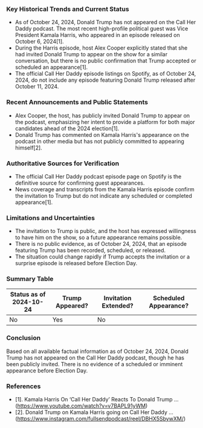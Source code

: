 ### Key Historical Trends and Current Status

- As of October 24, 2024, Donald Trump has not appeared on the Call Her Daddy podcast. The most recent high-profile political guest was Vice President Kamala Harris, who appeared in an episode released on October 6, 2024[1].
- During the Harris episode, host Alex Cooper explicitly stated that she had invited Donald Trump to appear on the show for a similar conversation, but there is no public confirmation that Trump accepted or scheduled an appearance[1].
- The official Call Her Daddy episode listings on Spotify, as of October 24, 2024, do not include any episode featuring Donald Trump released after October 11, 2024.

### Recent Announcements and Public Statements

- Alex Cooper, the host, has publicly invited Donald Trump to appear on the podcast, emphasizing her intent to provide a platform for both major candidates ahead of the 2024 election[1].
- Donald Trump has commented on Kamala Harris's appearance on the podcast in other media but has not publicly committed to appearing himself[2].

### Authoritative Sources for Verification

- The official Call Her Daddy podcast episode page on Spotify is the definitive source for confirming guest appearances.
- News coverage and transcripts from the Kamala Harris episode confirm the invitation to Trump but do not indicate any scheduled or completed appearance[1].

### Limitations and Uncertainties

- The invitation to Trump is public, and the host has expressed willingness to have him on the show, so a future appearance remains possible.
- There is no public evidence, as of October 24, 2024, that an episode featuring Trump has been recorded, scheduled, or released.
- The situation could change rapidly if Trump accepts the invitation or a surprise episode is released before Election Day.

### Summary Table

| Status as of 2024-10-24 | Trump Appeared? | Invitation Extended? | Scheduled Appearance? |
|-------------------------|-----------------|----------------------|----------------------|
| No                      | Yes             | No                   |

### Conclusion

Based on all available factual information as of October 24, 2024, Donald Trump has not appeared on the Call Her Daddy podcast, though he has been publicly invited. There is no evidence of a scheduled or imminent appearance before Election Day.

### References

- [1]. Kamala Harris On ‘Call Her Daddy’ Reacts To Donald Trump ... (https://www.youtube.com/watch?v=v7BAPL91yWM)
- [2]. Donald Trump on Kamala Harris going on Call Her Daddy ... (https://www.instagram.com/fullsendpodcast/reel/DBHX5SbywXM/)